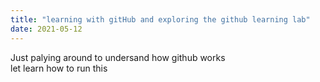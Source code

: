 ```yaml
---
title: "learning with gitHub and exploring the github learning lab"
date: 2021-05-12
---
```


Just palying around to undersand how github works \
let learn how to run this

